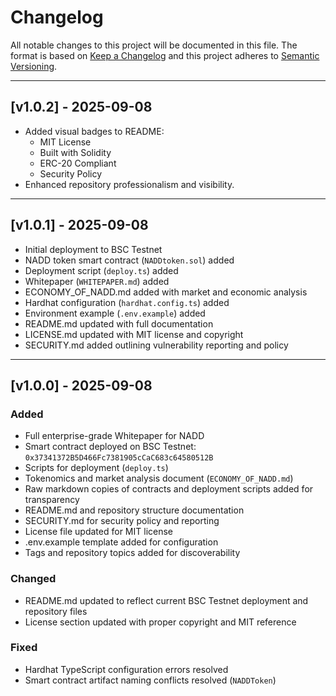 # Changelog

All notable changes to this project will be documented in this file. The format is based on [Keep a Changelog](https://keepachangelog.com/en/1.0.0/) and this project adheres to [Semantic Versioning](https://semver.org/spec/v2.0.0.html).

---

## [v1.0.2] - 2025-09-08
- Added visual badges to README:
  - MIT License
  - Built with Solidity
  - ERC-20 Compliant
  - Security Policy
- Enhanced repository professionalism and visibility.

---

## [v1.0.1] - 2025-09-08
- Initial deployment to BSC Testnet
- NADD token smart contract (`NADDtoken.sol`) added
- Deployment script (`deploy.ts`) added
- Whitepaper (`WHITEPAPER.md`) added
- ECONOMY_OF_NADD.md added with market and economic analysis
- Hardhat configuration (`hardhat.config.ts`) added
- Environment example (`.env.example`) added
- README.md updated with full documentation
- LICENSE.md updated with MIT license and copyright
- SECURITY.md added outlining vulnerability reporting and policy

---

## [v1.0.0] - 2025-09-08

### Added
- Full enterprise-grade Whitepaper for NADD
- Smart contract deployed on BSC Testnet: `0x37341372B5D466Fc7381905cCaC683c64580512B`
- Scripts for deployment (`deploy.ts`)
- Tokenomics and market analysis document (`ECONOMY_OF_NADD.md`)
- Raw markdown copies of contracts and deployment scripts added for transparency
- README.md and repository structure documentation
- SECURITY.md for security policy and reporting
- License file updated for MIT license
- .env.example template added for configuration
- Tags and repository topics added for discoverability

### Changed
- README.md updated to reflect current BSC Testnet deployment and repository files
- License section updated with proper copyright and MIT reference

### Fixed
- Hardhat TypeScript configuration errors resolved
- Smart contract artifact naming conflicts resolved (`NADDToken`)
